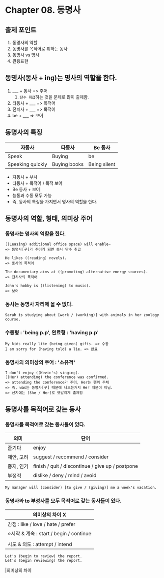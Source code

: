 # Chapter 08. 동명사
##  출제 포인트
1. 동명사의 역할
2. 동명사를 목적어로 취하는 동사
3. 동명사 vs 명사
4. 관용표현
## 동명사(동사 + ing)는 명사의 역할을 한다.
1. ___ + 동사 => 주어
	1. `단수 취급`하는 것을 문제로 많이 출제함.
2. 타동사 + ___ => 목적어
3. 전치사 + ___ => 목적어
4. be + ___ => 보어
## 동명사의 특징
| 자동사 | 타동사 | Be 동사 |
| ---- | ---- | ---- |
| Speak | Buying | be |
| Speaking quickly | Buying books | Being silent |
- 자동사 + 부사
- 타동사 + 목적어 / 목적 보어
- Be 동사 + 보어
- 능동과 수동 모두 가능
- 즉, 동사의 특징을 가지면서 명사의 역할을 한다.
## 동명사의 역할, 형태, 의미상 주어
### 동명사는 명사의 역할을 한다.
```
((Leasing) additional office space) will enable~
=> 동명사[구]가 주어가 되면 동사 단수 취급

He likes ((reading) novels).
=> 동사의 목적어

The documentary aims at ((promoting) alternative energy sources).
=> 전치사의 목적어

John's hobby is ((listening) to music).
=> 보어
```
### 동사는 동명사 자리에 올 수 없다.
```
Sarah is studying about [work / (working)] with animals in her zoology course.
```
### 수동형 : 'being p.p', 완료형 : 'having p.p'
```
My kids really like (being given) gifts. => 수동
I am sorry for (having told) a lie. => 완료
```
### 동명사의 의미상의 주어 : '소유격'
```
I don't enjoy ((Kevin's) singing).
((Her) attending) the conference was confirmed.
=> attending the conference가 주어, Her는 행위 주체
=> 즉, was는 동명사[구] 때문에 나오는거지 Her 때문이 아님.
=> 선지에는 [She / Her]로 헷갈리게 출제함
```
## 동명사를 목적어로 갖는 동사
### 동명사를 목적어로 갖는 동사들이 있다.
| 의미 | 단어 |
| ---- | ---- |
| 즐기다 | enjoy |
| 제안, 고려 | suggest / recommend / consider |
| 중지, 연기 | finish / quit / discontinue / give up / postpone |
| 부정적 | dislike / deny / mind / avoid |
```
My manager will (consider) [to give / (giving)] me a week's vacation.
```
### 동명사와 to 부정사를 모두 목적어로 갖는 동사들이 있다.
| 의미상의 차이 X |
| ---- |
| 감정 : like / love / hate / prefer |
| ⭐️시작 & 계속 : start / begin / continue |
| 시도 & 의도 : attempt / intend |
```
Let's (begin to review) the report.
Let's (begin reviewing) the report.
```

|의미상의 차이